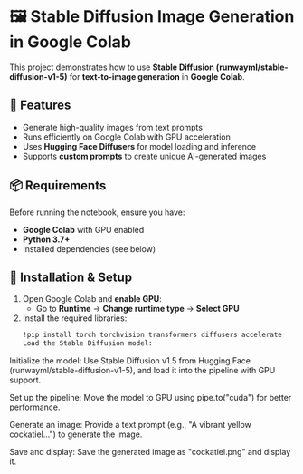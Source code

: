 # 🖼️ Stable Diffusion Image Generation in Google Colab  

This project demonstrates how to use **Stable Diffusion (runwayml/stable-diffusion-v1-5)** for **text-to-image generation** in **Google Colab**.  

## 🚀 Features  
- Generate high-quality images from text prompts  
- Runs efficiently on Google Colab with GPU acceleration  
- Uses **Hugging Face Diffusers** for model loading and inference  
- Supports **custom prompts** to create unique AI-generated images  

## 📦 Requirements  
Before running the notebook, ensure you have:  
- **Google Colab** with GPU enabled  
- **Python 3.7+**  
- Installed dependencies (see below)  

## 🔧 Installation & Setup  
1. Open Google Colab and **enable GPU**:  
   - Go to **Runtime** → **Change runtime type** → **Select GPU**  
2. Install the required libraries:  
   ```bash
   !pip install torch torchvision transformers diffusers accelerate
   Load the Stable Diffusion model:
Initialize the model:
Use Stable Diffusion v1.5 from Hugging Face (runwayml/stable-diffusion-v1-5), and load it into the pipeline with GPU support.

Set up the pipeline:
Move the model to GPU using pipe.to("cuda") for better performance.

Generate an image:
Provide a text prompt (e.g., "A vibrant yellow cockatiel...") to generate the image.

Save and display:
Save the generated image as "cockatiel.png" and display it.

   

